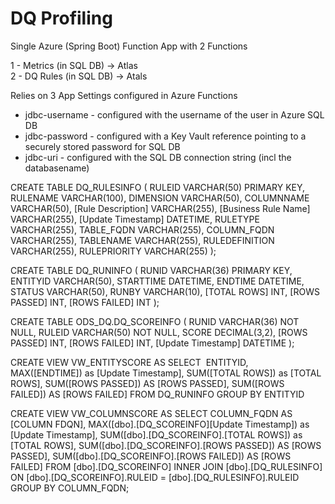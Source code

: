 # DQ Profiling

Single Azure (Spring Boot) Function App with 2 Functions  

1 - Metrics (in SQL DB) -> Atlas  
2 - DQ Rules (in SQL DB) -> Atals

Relies on 3 App Settings configured in Azure Functions

- jdbc-username - configured with the username of the user in Azure SQL DB  
- jdbc-password - configured with a Key Vault reference pointing to a securely stored password for SQL DB
- jdbc-uri - configured with the SQL DB connection string (incl the databasename)


CREATE TABLE DQ_RULESINFO (
	RULEID VARCHAR(50) PRIMARY KEY,
	RULENAME VARCHAR(100),
	DIMENSION VARCHAR(50),
	COLUMNNAME VARCHAR(50),
	[Rule Description] VARCHAR(255),
	[Business Rule Name] VARCHAR(255),
	[Update Timestamp] DATETIME,
	RULETYPE VARCHAR(255),
	TABLE_FQDN VARCHAR(255),
	COLUMN_FQDN VARCHAR(255),
	TABLENAME VARCHAR(255),
	RULEDEFINITION VARCHAR(255),
	RULEPRIORITY VARCHAR(255)
);


CREATE TABLE DQ_RUNINFO (
	RUNID VARCHAR(36) PRIMARY KEY,
	ENTITYID VARCHAR(50),
	STARTTIME DATETIME,
	ENDTIME DATETIME,
	STATUS VARCHAR(50),
	RUNBY VARCHAR(10),
	[TOTAL ROWS] INT,
	[ROWS PASSED] INT,
	[ROWS FAILED] INT
);

CREATE TABLE ODS_DQ.DQ_SCOREINFO (
RUNID VARCHAR(36) NOT NULL,
RULEID VARCHAR(50) NOT NULL,
SCORE DECIMAL(3,2),
[ROWS PASSED] INT,
[ROWS FAILED] INT,
[Update Timestamp] DATETIME
);


CREATE VIEW VW_ENTITYSCORE
AS
SELECT 
    ENTITYID, 
    MAX([ENDTIME]) as [Update Timestamp],
    SUM([TOTAL ROWS]) as [TOTAL ROWS],
    SUM([ROWS PASSED]) AS [ROWS PASSED],
    SUM([ROWS FAILED]) AS [ROWS FAILED]
FROM DQ_RUNINFO
GROUP BY ENTITYID


CREATE VIEW VW_COLUMNSCORE
AS
SELECT
    COLUMN_FQDN AS [COLUMN FDQN],
    MAX([dbo].[DQ_SCOREINFO][Update Timestamp]) as [Update Timestamp],
    SUM([dbo].[DQ_SCOREINFO].[TOTAL ROWS]) as [TOTAL ROWS],
    SUM([dbo].[DQ_SCOREINFO].[ROWS PASSED]) AS [ROWS PASSED],
    SUM([dbo].[DQ_SCOREINFO].[ROWS FAILED]) AS [ROWS FAILED]
FROM [dbo].[DQ_SCOREINFO] INNER JOIN [dbo].[DQ_RULESINFO] ON [dbo].[DQ_SCOREINFO].RULEID = [dbo].[DQ_RULESINFO].RULEID
GROUP BY COLUMN_FQDN;

